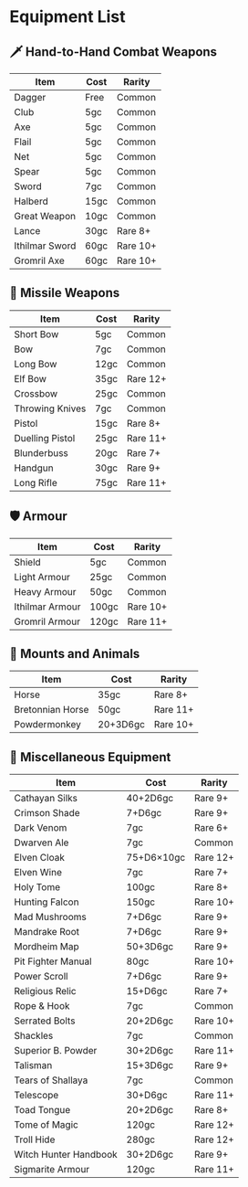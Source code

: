 # Equipment List
## 🗡️ Hand-to-Hand Combat Weapons

|Item|Cost|Rarity|
|---|---|---|
|Dagger|Free|Common|
|Club|5gc|Common|
|Axe|5gc|Common|
|Flail|5gc|Common|
|Net|5gc|Common|
|Spear|5gc|Common|
|Sword|7gc|Common|
|Halberd|15gc|Common|
|Great Weapon|10gc|Common|
|Lance|30gc|Rare 8+|
|Ithilmar Sword|60gc|Rare 10+|
|Gromril Axe|60gc|Rare 10+|
## 🏹 Missile Weapons

|Item|Cost|Rarity|
|---|---|---|
|Short Bow|5gc|Common|
|Bow|7gc|Common|
|Long Bow|12gc|Common|
|Elf Bow|35gc|Rare 12+|
|Crossbow|25gc|Common|
|Throwing Knives|7gc|Common|
|Pistol|15gc|Rare 8+|
|Duelling Pistol|25gc|Rare 11+|
|Blunderbuss|20gc|Rare 7+|
|Handgun|30gc|Rare 9+|
|Long Rifle|75gc|Rare 11+|
## 🛡️ Armour

|Item|Cost|Rarity|
|---|---|---|
|Shield|5gc|Common|
|Light Armour|25gc|Common|
|Heavy Armour|50gc|Common|
|Ithilmar Armour|100gc|Rare 10+|
|Gromril Armour|120gc|Rare 11+|
## 🐎 Mounts and Animals

|Item|Cost|Rarity|
|---|---|---|
|Horse|35gc|Rare 8+|
|Bretonnian Horse|50gc|Rare 11+|
|Powdermonkey|20+3D6gc|Rare 10+|
## 🧪 Miscellaneous Equipment

|Item|Cost|Rarity|
|---|---|---|
|Cathayan Silks|40+2D6gc|Rare 9+|
|Crimson Shade|7+D6gc|Rare 9+|
|Dark Venom|7gc|Rare 6+|
|Dwarven Ale|7gc|Common|
|Elven Cloak|75+D6×10gc|Rare 12+|
|Elven Wine|7gc|Rare 7+|
|Holy Tome|100gc|Rare 8+|
|Hunting Falcon|150gc|Rare 10+|
|Mad Mushrooms|7+D6gc|Rare 9+|
|Mandrake Root|7+D6gc|Rare 9+|
|Mordheim Map|50+3D6gc|Rare 9+|
|Pit Fighter Manual|80gc|Rare 10+|
|Power Scroll|7+D6gc|Rare 9+|
|Religious Relic|15+D6gc|Rare 7+|
|Rope & Hook|7gc|Common|
|Serrated Bolts|20+2D6gc|Rare 10+|
|Shackles|7gc|Common|
|Superior B. Powder|30+2D6gc|Rare 11+|
|Talisman|15+3D6gc|Rare 9+|
|Tears of Shallaya|7gc|Common|
|Telescope|30+D6gc|Rare 11+|
|Toad Tongue|20+2D6gc|Rare 8+|
|Tome of Magic|120gc|Rare 12+|
|Troll Hide|280gc|Rare 12+|
|Witch Hunter Handbook|30+2D6gc|Rare 9+|
|Sigmarite Armour|120gc|Rare 11+|
